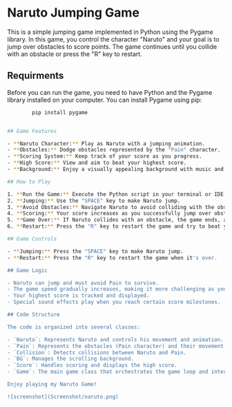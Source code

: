 # Naruto Jumping Game

This is a simple jumping game implemented in Python using the Pygame library. In this game, you control the character "Naruto" and your goal is to jump over obstacles to score points. The game continues until you collide with an obstacle or press the "R" key to restart.

## Requirments

Before you can run the game, you need to have Python and the Pygame library installed on your computer. You can install Pygame using pip:

```bash
        pip install pygame


## Game Features

- **Naruto Character:** Play as Naruto with a jumping animation.
- **Obstacles:** Dodge obstacles represented by the "Pain" character.
- **Scoring System:** Keep track of your score as you progress.
- **High Score:** View and aim to beat your highest score.
- **Background:** Enjoy a visually appealing background with music and sound effects.

## How to Play

1. **Run the Game:** Execute the Python script in your terminal or IDE.
2. **Jumping:** Use the "SPACE" key to make Naruto jump.
3. **Avoid Obstacles:** Navigate Naruto to avoid colliding with the obstacles (Pain character) to keep the game going.
4. **Scoring:** Your score increases as you successfully jump over obstacles.
5. **Game Over:** If Naruto collides with an obstacle, the game ends, and your final score is displayed.
6. **Restart:** Press the "R" key to restart the game and try to beat your previous score.

## Game Controls

- **Jumping:** Press the "SPACE" key to make Naruto jump.
- **Restart:** Press the "R" key to restart the game when it's over.

## Game Logic

- Naruto can jump and must avoid Pain to survive.
- The game speed gradually increases, making it more challenging as you progress.
- Your highest score is tracked and displayed.
- Special sound effects play when you reach certain score milestones.

## Code Structure

The code is organized into several classes:

- `Naruto`: Represents Naruto and controls his movement and animation.
- `Pain`: Represents the obstacles (Pain character) and their movement.
- `Collision`: Detects collisions between Naruto and Pain.
- `BG`: Manages the scrolling background.
- `Score`: Handles scoring and displays the high score.
- `Game`: The main game class that orchestrates the game loop and interactions.

Enjoy playing my Naruto Game!

![screenshot](Screenshot/naruto.png)
